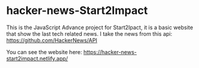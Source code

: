 # hacker-news-Start2Impact
This is the JavaScript Advance project for Start2Ipact, it is a basic website that show the last tech related news.
I take the news from this api: https://github.com/HackerNews/API

You can see the website here: https://hacker-news-start2impact.netlify.app/

